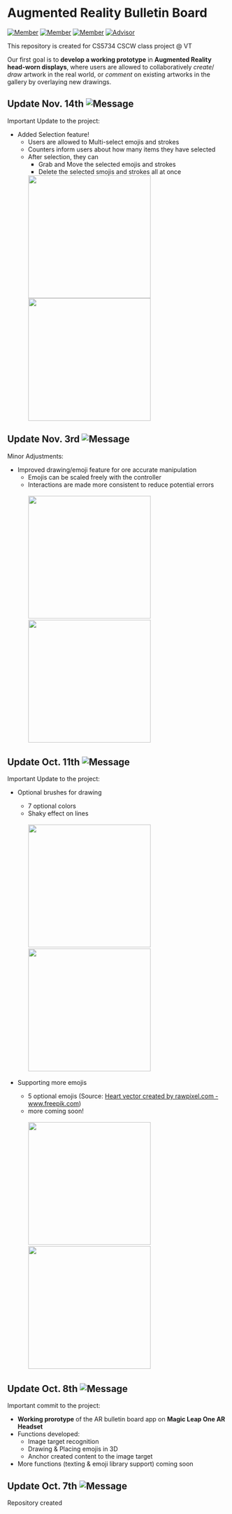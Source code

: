 # Augmented Reality Bulletin Board
[![Member](https://img.shields.io/badge/Member-Alyssa-blueviolet)](https://github.com/akherbst2) [![Member](https://img.shields.io/badge/Member-Feiyu-blue)](https://github.com/ericlu19) [![Member](https://img.shields.io/badge/Member-Shuyi-ff69b4)](https://github.com/ssun83) [![Advisor](https://img.shields.io/badge/Advisor-Dr.%20Sang-important)](https://people.cs.vt.edu/sangwonlee/)

This repository is created for CS5734 CSCW class project @ VT

Our first goal is to **develop a working prototype** in **Augmented Reality head-worn displays**, where users are allowed to collaboratively *create*/ *draw* artwork in the real world, or *comment*  on existing artworks in the gallery by overlaying new drawings.

## Update Nov. 14th ![Message](https://img.shields.io/badge/-Important!-success)
Important Update to the project:
- Added Selection feature!
  - Users are allowed to Multi-select emojis and strokes
  - Counters inform users about how many items they have selected
  - After selection, they can
    - Grab and Move the selected emojis and strokes
    - Delete the selected smojis and strokes all at once
    <img src="https://github.com/ssun83/AR-Goggle-Bulletin/blob/master/gifs/demo6.gif" width="280">
    <img src="https://github.com/ssun83/AR-Goggle-Bulletin/blob/master/gifs/demo8.gif" width="280">

## Update Nov. 3rd ![Message](https://img.shields.io/badge/-Minor-critical)
Minor Adjustments:
- Improved drawing/emoji feature for ore accurate manipulation
  - Emojis can be scaled freely with the controller
  - Interactions are made more consistent to reduce potential errors<br><br>
     <img src="https://github.com/ssun83/AR-Goggle-Bulletin/blob/master/gifs/demo7.gif" width="280">
     <img src="https://github.com/ssun83/AR-Goggle-Bulletin/blob/master/gifs/demo5.gif" width="280">

## Update Oct. 11th ![Message](https://img.shields.io/badge/-Important!-success)
Important Update to the project:
- Optional brushes for drawing
  - 7 optional colors
  - Shaky effect on lines<br><br>
     <img src="https://github.com/ssun83/AR-Goggle-Bulletin/blob/master/gifs/demo1.gif" width="280">
     <img src="https://github.com/ssun83/AR-Goggle-Bulletin/blob/master/gifs/demo4.gif" width="280">
     
- Supporting more emojis
  - 5 optional emojis (Source: <a href="https://www.freepik.com/free-photos-vectors/heart">Heart vector created by rawpixel.com - www.freepik.com</a>)
  - more coming soon!<br><br>
    <img src="https://github.com/ssun83/AR-Goggle-Bulletin/blob/master/gifs/demo2.gif" width="280">
    <img src="https://github.com/ssun83/AR-Goggle-Bulletin/blob/master/gifs/demo3.gif" width="280"> 



## Update Oct. 8th ![Message](https://img.shields.io/badge/-Important!-success)
Important commit to the project:

- **Working prorotype** of the AR bulletin board app on **Magic Leap One AR Headset**
- Functions developed:
  - Image target recognition
  - Drawing & Placing emojis in 3D
  - Anchor created content to the image target
- More functions (texting & emoji library support) coming soon
## Update Oct. 7th ![Message](https://img.shields.io/badge/-Initialization-9cf)
Repository created
